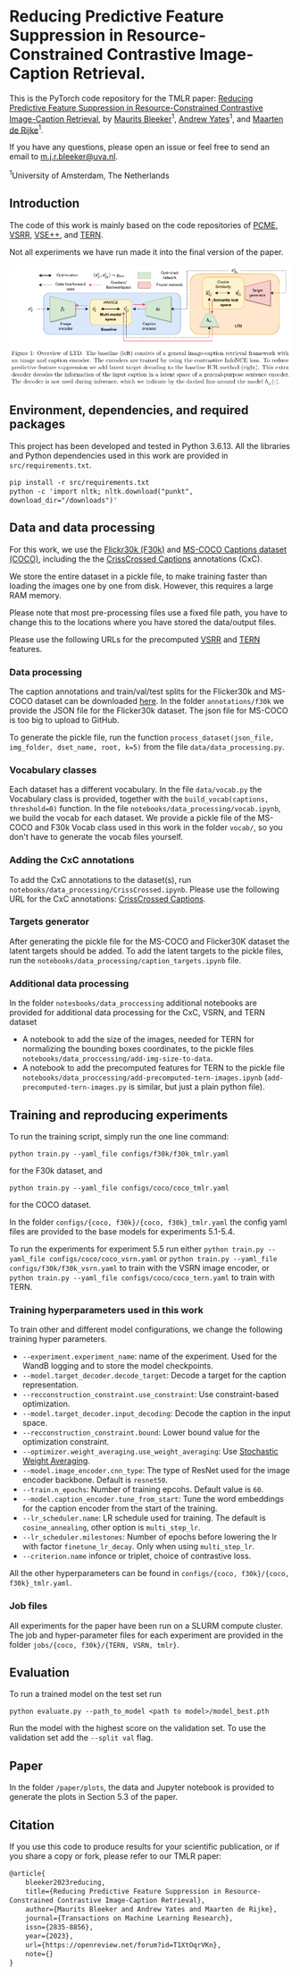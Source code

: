 #  Reducing Predictive Feature Suppression in Resource-Constrained Contrastive Image-Caption Retrieval.

This is the PyTorch code repository for the TMLR paper: [Reducing Predictive Feature Suppression in Resource-Constrained Contrastive Image-Caption Retrieval](https://openreview.net/forum?id=T1XtOqrVKn), by [Maurits Bleeker](https://mauritsbleeker.github.io)<sup>1</sup>, [Andrew Yates](https://andrewyates.net)<sup>1</sup>, and [Maarten de Rijke](https://staff.fnwi.uva.nl/m.derijke/)<sup>1</sup>.

If you have any questions, please open an issue or feel free to send an email to [m.j.r.bleeker@uva.nl](m.j.r.bleeker@uva.nl).

<sup>1</sup>University of Amsterdam, The Netherlands
## Introduction

The code of this work is mainly based on the code repositories of [PCME](https://github.com/naver-ai/pcme), [VSRR](https://github.com/KunpengLi1994/VSRN), [VSE++](https://github.com/fartashf/vsepp), and [TERN](https://github.com/mesnico/TERN). 

Not all experiments we have run made it into the final version of the paper.


![alt text](paper/images/overview.png)

## Environment, dependencies, and required packages

This project has been developed and tested in Python 3.6.13.
All the libraries and Python dependencies used in this work are provided in `src/requirements.txt`.

```
pip install -r src/requirements.txt
python -c 'import nltk; nltk.download("punkt", download_dir="/downloads")'
```
 
## Data and data processing

For this work, we use the [Flickr30k (F30k)](https://shannon.cs.illinois.edu/DenotationGraph/) and [MS-COCO Captions dataset (COCO)](https://github.com/tylin/coco-caption), including the the [CrissCrossed Captions](https://github.com/google-research-datasets/Crisscrossed-Captions) annotations (CxC).

We store the entire dataset in a pickle file, to make training faster than loading the images one by one from disk. However, this requires a large RAM memory.

Please note that most pre-processing files use a fixed file path, you have to change this to the locations where you have stored the data/output files. 

Please use the following URLs for the precomputed [VSRR](https://github.com/KunpengLi1994/VSRN) and [TERN](https://github.com/mesnico/TERN) features.

### Data processing

The caption annotations and train/val/test splits for the Flicker30k and MS-COCO dataset can be downloaded [here](http://cs.stanford.edu/people/karpathy/deepimagesent/caption_datasets.zip).
In the folder `annotations/f30k` we provide the JSON file for the Flicker30k dataset. The json file for MS-COCO is too big to upload to GitHub. 

To generate the pickle file, run the function `process_dataset(json_file, img_folder, dset_name, root, k=5)` from the file `data/data_processing.py`.   

### Vocabulary classes 

Each dataset has a different vocabulary. In the file `data/vocab.py` the Vocabulary class is provided, together with the `build_vocab(captions, threshold=0)` function. 
In the file `notebooks/data_processing/vocab.ipynb`, we build the vocab for each dataset.
We provide a pickle file of the MS-COCO and F30k Vocab class used in this work in the folder `vocab/`, so you don't have to generate the vocab files yourself.

### Adding the CxC annotations

To add the CxC annotations to the dataset(s), run `notebooks/data_processing/CrissCrossed.ipynb`.
Please use the following URL for the CxC annotations: [CrissCrossed Captions](https://github.com/google-research-datasets/Crisscrossed-Captions/tree/master/data).

### Targets generator

After generating the pickle file for the MS-COCO and Flicker30K dataset the latent targets should be added.
To add the latent targets to the pickle files, run the `notebooks/data_processing/caption_targets.ipynb` file.

### Additional data processing 

In the folder `notesbooks/data_proccessing` additional notebooks are provided for additional data processing for the CxC, VSRN, and TERN dataset

- A notebook to add the size of the images, needed for TERN for normalizing the bounding boxes coordinates, to the pickle files ` notebooks/data_proccessing/add-img-size-to-data`.
- A notebook to add the precomputed features for TERN to the pickle file `notebooks/data_proccessing/add-precomputed-tern-images.ipynb` (`add-precomputed-tern-images.py` is similar, but just a plain python file).

## Training and reproducing experiments 

To run the training script, simply run the one line command:
 
 ```
 python train.py --yaml_file configs/f30k/f30k_tmlr.yaml
 ```
 
for the F30k dataset, and
```
python train.py --yaml_file configs/coco/coco_tmlr.yaml
```
for the COCO dataset.

In the folder `configs/{coco, f30k}/{coco, f30k}_tmlr.yaml` the config yaml files are provided to the base models for experiments 5.1-5.4.

To run the experiments for experiment 5.5 run either `python train.py --yaml_file configs/coco/coco_vsrn.yaml` or  `python train.py --yaml_file configs/f30k/f30k_vsrn.yaml` to train with the VSRN image encoder, or `python train.py --yaml_file configs/coco/coco_tern.yaml` to train with TERN.

### Training hyperparameters used in this work

To train other and different model configurations, we change the following training hyper parameters.
 
- `--experiment.experiment_name`: name of the experiment. Used for the WandB logging and to store the model checkpoints.
- `--model.target_decoder.decode_target`: Decode a target for the caption representation.
- `--recconstruction_constraint.use_constraint`:  Use constraint-based optimization.
- `--model.target_decoder.input_decoding`: Decode the caption in the input space.
- `--recconstruction_constraint.bound`: Lower bound value for the optimization constraint. 
- `--optimizer.weight_averaging.use_weight_averaging`: Use [Stochastic Weight Averaging](https://pytorch.org/blog/stochastic-weight-averaging-in-pytorch/). 
- `--model.image_encoder.cnn_type`: The type of ResNet used for the image encoder backbone. Default is `resnet50`.
- `--train.n_epochs`: Number of training epcohs. Default value is `60`.
- `--model.caption_encoder.tune_from_start`: Tune the word embeddings for the caption encoder from the start of the training.
- `--lr_scheduler.name`: LR schedule used for training. The default is `cosine_annealing`, other option is `multi_step_lr`.
- `--lr_scheduler.milestones`: Number of epochs before lowering the lr with factor `finetune_lr_decay`. Only when using `multi_step_lr`.
- `--criterion.name` infonce or triplet, choice of contrastive loss.

All the other hyperparameters can be found in `configs/{coco, f30k}/{coco, f30k}_tmlr.yaml`. 

### Job files

All experiments for the paper have been run on a SLURM  compute cluster.
The job and hyper-parameter files for each experiment are provided in the folder `jobs/{coco, f30k}/{TERN, VSRN, tmlr}`.

## Evaluation

To run a trained model on the test set run 
```
python evaluate.py --path_to_model <path to model>/model_best.pth
```
Run the model with the highest score on the validation set.
To use the validation set add the `--split val` flag. 

## Paper 

In the folder `/paper/plots`, the data and Jupyter notebook is provided to generate the plots in Section 5.3 of the paper.

## Citation

If you use this code to produce results for your scientific publication, or if you share a copy or fork, please refer to our TMLR paper:
```
@article{
    bleeker2023reducing,
    title={Reducing Predictive Feature Suppression in Resource-Constrained Contrastive Image-Caption Retrieval},
    author={Maurits Bleeker and Andrew Yates and Maarten de Rijke},
    journal={Transactions on Machine Learning Research},
    issn={2835-8856},
    year={2023},
    url={https://openreview.net/forum?id=T1XtOqrVKn},
    note={}
}
```